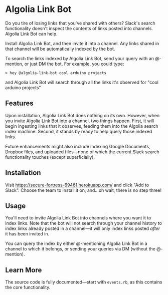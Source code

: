 # Algolia Link Bot

Do you tire of losing links that you've shared with others? Slack's search functionality doesn't inspect the contents of links posted into channels. Algolia Link Bot can help.

Install Algolia Link Bot, and then invite it into a channel. Any links shared in that channel will be automatically indexed by the bot.

To search the links indexed by Algolia Link Bot, send your query with an @-mention, or just DM the bot. For example, you could type:
```
> hey @algolia-link-bot cool arduino projects
```
and Algolia Link Bot will search through all the links it's observed for "cool arduino projects"

## Features

Upon installation, Algolia Link Bot does nothing on its own. However, when you invite Algolia Link Bot into a channel, two things happen. First, it will begin ingesting links that it observes, feeding them into the Algolia search index machine. Second, it stands by ready to help query those indexed links.
 
Future enhancements might also include indexing Google Documents, Dropbox files, and uploaded files—none of which the current Slack search functionality touches (except superficially).
 
## Installation
 
Visit https://secure-fortress-69461.herokuapp.com/ and click "Add to Slack". Choose the team to install it on, and…oh wait, there is no step three!
 
## Usage
 
You'll need to invite Algolia Link Bot into channels where you want it to index links. Note that the bot will not search through your channel history to index links already posted in a channel—it will only index links posted _after_ it has been invited in.
 
You can query the index by either @-mentioning Algolia Link Bot in a channel to which it belongs, or sending your queries via DM (without the @-mention).
 
## Learn More
 
The source code is fully documented—start with `events.rb`, as this contains the core functionality.